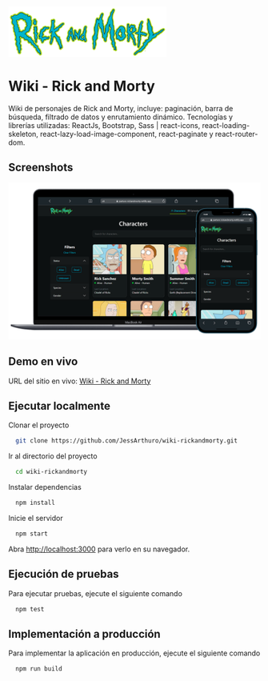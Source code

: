<img src="./src/img/RickMortyLogo.png" alt="Logo Olympia" height="100" />


# Wiki - Rick and Morty

Wiki de personajes de Rick and Morty, incluye: paginación, barra de búsqueda, filtrado de datos y enrutamiento dinámico. Tecnologías y librerías utilizadas: ReactJs, Bootstrap, Sass | react-icons, react-loading-skeleton, react-lazy-load-image-component, react-paginate y react-router-dom.


## Screenshots

![Screenshot](./src/img/screenshots.png "Desktop and Mobile Screenshot")


## Demo en vivo

URL del sitio en vivo: [Wiki - Rick and Morty](https://jsarturo-rickandmorty.netlify.app/)


## Ejecutar localmente

Clonar el proyecto

```bash
  git clone https://github.com/JessArthuro/wiki-rickandmorty.git
```

Ir al directorio del proyecto

```bash
  cd wiki-rickandmorty
```

Instalar dependencias

```bash
  npm install
```

Inicie el servidor

```bash
  npm start
```

Abra [http://localhost:3000](http://localhost:3000) para verlo en su navegador.


## Ejecución de pruebas

Para ejecutar pruebas, ejecute el siguiente comando

```bash
  npm test
```


## Implementación a producción

Para implementar la aplicación en producción, ejecute el siguiente comando

```bash
  npm run build
```